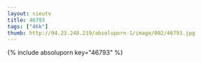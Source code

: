 ```yaml
--- 
layout: sieutv
title: 46793
tags: ["46k"]
thumb: http://94.23.248.219/absoluporn-1/image/002/46793.jpg
---
```

{% include absoluporn key="46793" %} 
